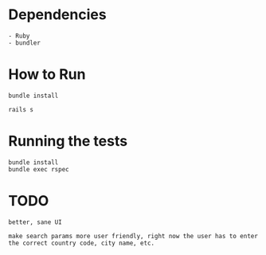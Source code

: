 # Dependencies

    - Ruby
    - bundler

# How to Run

```
bundle install

rails s

```


# Running the tests
```
bundle install
bundle exec rspec
```

# TODO

```
better, sane UI

make search params more user friendly, right now the user has to enter the correct country code, city name, etc.
